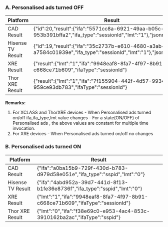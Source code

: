 ### A. Personalised ads turned OFF

| Platform           | Result                                                       |
| ------------------ | ------------------------------------------------------------ |
| CAD Result         | {"id":20,"result":{"ifa":"5571cc8a-6921-49aa-b05c-953b391bffa2","ifa_type":"sessionId","lmt":"1"},"jsonrpc":"2.0"} |
| Hisense TV  Result | {"id":19,"result":{"ifa":"35c2737b-e610-4680-a3ab-a7584c01939e","ifa_type":"sessionId","lmt":"1"},"jsonrpc":"2.0"} |
| XRE Result         | {"result":{"lmt":"1","ifa":"9948eaf8-8fa7-4f97-8b91-c668ce71b609","ifaType":"sessionId"} |
| Thor XRE  Result   | {"result":{"lmt":"1","ifa":"7f155904-442f-4d57-9934-959ce93db783","ifaType":"sessionId"} |

**Remarks:**

1. For XCLASS and ThorXRE devices - When Personalised ads turned on/off ifa,ifa_type,lmt value changes -  For a state(ON/OFF) of Personalised ads , the above values are constant for multiple time invocation.
2. For XRE devices - When Personalised ads turned on/off no changes

### B. Personalised ads turned ON

| Platform           | Result                                                       |
| ------------------ | ------------------------------------------------------------ |
| CAD Result         | {"ifa":"a0ba15b9-729f-430d-b783-d979d58e051e","ifa_type":"sspid","lmt":"0"} |
| Hisense TV  Result | {"ifa":"4abd952a-39d7-441d-8f13-b1fe36e8736f","ifa_type":"sspid","lmt":"0"} |
| XRE Result         | {"lmt":"1","ifa":"9948eaf8-8fa7-4f97-8b91-c668ce71b609","ifaType":"sessionId"} |
| Thor XRE  Result   | {"lmt":"0","ifa":"f38e69c0-e953-4ac4-853c-3910162ba2ac","ifaType":"sspid"} |